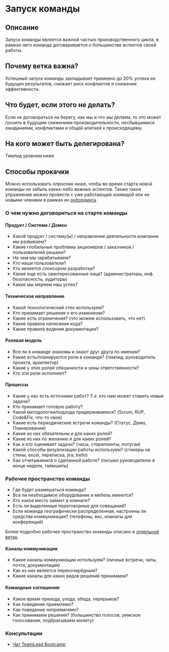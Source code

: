 # Запуск команды
## Описание
Запуск команды является важной частью производственного цикла, в рамках него команда договаривается о большинстве аспектов своей работы.

## Почему ветка важна?
Успешный запуск команды закладывает примерно до 20% успеха ее будущих результатов, снижает риск конфликтов и снижение эффективности.

## Что будет, если этого не делать?
Если не договориться на берегу, как мы и что мы делаем, то это может грозить в будущем снижением производительности, несбывшимися ожиданиями, конфликтами и общей апатией к происходящему.

## На кого может быть делегирована?
Тимлид уровнем ниже

## Способы прокачки
Можно использовать опросник ниже, чтобы во время старта новой команды не забыть каких-либо важных аспектов. 
Также такое упражнение можно провести с уже работающей командой или ее новыми членами в рамках их [онбординга](./onboarding.md).

### О чем нужно договориться на старте команды

#### Продукт / Система / Домен
- Какой продукт / систему(ы) / направление деятельности компании мы развиваем?
- Какие глобальные проблемы акционеров / заказчиков / пользователей решаем?
- На чем мы зарабатываем?
- Кто наши пользователи?
- Кто является спонсором разработки?
- Какие еще есть заинтересованные лица? (администраторы, инф. безопасность, аудиторы)
- Какие мы меряем наш успех?

#### Техническое направление
- Какой технологический стек используем?
- Кто принимает решения о его изменении?
- Какие есть ограничения? (что можем использовать, что нет)
- Какие правила написания кода?
- Какие правила ведения документации?

#### Ролевая модель
- Все ли в команде знакомы и знают друг друга по именам?
- Какие есть/планируются роли в команде? (тимлид, руководитель проекта, архитектор)
- Какие у этих ролей обязанности и зоны ответственности?
- Кто эти роли исполняет?

#### Процессы
- Какие у нас есть источники работ? Т.е. кто нам может ставить новые задачи?
- Кто принимает готовую работу?
- Какой методологии/подхода придерживаемся? (Scrum, RUP, Code&Fix, что-то свое)
- Какие есть периодические встречи команды? (Статус, Демо, Планирование)
- Какие из них обязательны и для каких ролей?
- Какие из них по желанию и для каких ролей?
- Как и кто оценивает задачи? (часы, сторипоинты, попугаи)
- Какой способы визуализации работы используем? (стикеры на стены, excel, переписка, jira, trello)
- Как отчитываемся о сделанной работе? (письмо руководителю в конце недели, таймшиты)

### Рабочее пространство команды
- Где будет размешаться команда?
- Все ли необходимое оборудование и мебель имеются?
- Кто какое место займет в комнате?
- Есть ли выделенные переговорные для совещаний?
- Если команда географически распределенная, настроены ли средства коммуникации? (телефоны, вкс, комнаты для конференций)

Более подробно рабочее пространство команды описано в [отдельной ветке](./workspace.md).

#### Каналы коммуникации
- Какие каналы коммуникации используем? (личные встречи, чаты, почта, документация)
- Как из них является первоочерёдным?
- Какие каналы для каких видов решений принимаем?

#### Командные соглашения
- Какое время прихода, ухода, обеда, перерывов?
- Как поведение приемлемо?
- Как поведение неприемлемо?
- Как принимаем решения? (большинство голосов, римское голосование, подбрасываем монету)

### Консультации
- [Чат TeamLead Bootcamp](https://t.me/teamlead_bootcamp)